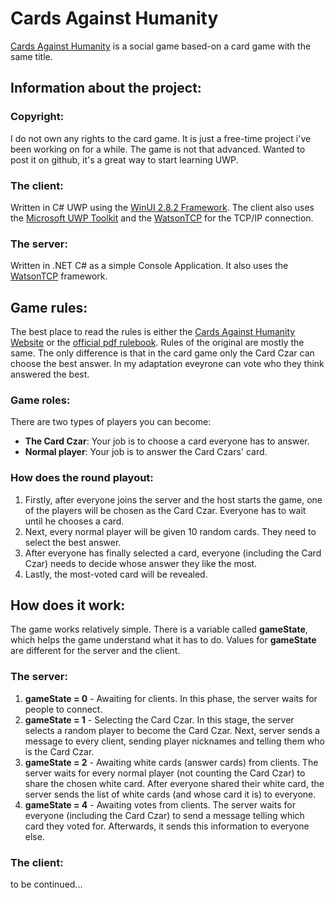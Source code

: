 # Cards Against Humanity

[Cards Against Humanity](https://www.cardsagainsthumanity.com/) is a social game based-on a card game with the same title. 

## Information about the project:

### Copyright:

I do not own any rights to the card game. It is just a free-time project i've been working on for a while. The game is not that advanced. Wanted to post it on github, it's a great way to start learning UWP.

### The client:

Written in C# UWP using the [WinUI 2.8.2 Framework](https://microsoft.github.io/microsoft-ui-xaml/). The client also uses the [Microsoft UWP Toolkit](https://www.nuget.org/packages/Microsoft.Toolkit.Uwp/) and the [WatsonTCP](https://github.com/jchristn/WatsonTcp) for the TCP/IP connection.

### The server:

Written in .NET C# as a simple Console Application. It also uses the [WatsonTCP](https://github.com/jchristn/WatsonTcp) framework.

## Game rules:

The best place to read the rules is either the [Cards Against Humanity Website](https://www.cardsagainsthumanity.com/) or the [official pdf rulebook](https://cdn.sanity.io/files/vc07edlh/production/024751665e12163130085836650f4f7387e2de0a.pdf). Rules of the original are mostly the same. The only difference is that in the card game only the Card Czar can choose the best answer. In my adaptation eveyrone can vote who they think answered the best.

### Game roles:

There are two types of players you can become:

- **The Card Czar**: Your job is to choose a card everyone has to answer.
- **Normal player**: Your job is to answer the Card Czars' card.

### How does the round playout:

1. Firstly, after everyone joins the server and the host starts the game, one of the players will be chosen as the Card Czar. Everyone has to wait until he chooses a card.
2. Next, every normal player will be given 10 random cards. They need to select the best answer.
3. After everyone has finally selected a card, everyone (including the Card Czar) needs to decide whose answer they like the most.
4. Lastly, the most-voted card will be revealed.

## How does it work:

The game works relatively simple. There is a variable called **gameState**, which helps the game understand what it has to do. Values for **gameState** are different for the server and the client.

### The server:

1. **gameState = 0** - Awaiting for clients. In this phase, the server waits for people to connect.
2. **gameState = 1** - Selecting the Card Czar. In this stage, the server selects a random player to become the Card Czar. Next, server sends a message to every client, sending player nicknames and telling them who is the Card Czar.
3. **gameState = 2** - Awaiting white cards (answer cards) from clients. The server waits for every normal player (not counting the Card Czar) to share the chosen white card. After everyone shared their white card, the server sends the list of white cards (and whose card it is) to everyone.
4. **gameState = 4** - Awaiting votes from clients. The server waits for everyone (including the Card Czar) to send a message telling which card they voted for. Afterwards, it sends this information to everyone else.

### The client:

to be continued...
